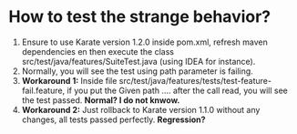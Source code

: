 # How to test the strange behavior?
1. Ensure to use Karate version 1.2.0 inside pom.xml, refresh maven dependencies en then execute the class src/test/java/features/SuiteTest.java (using IDEA for instance).
2. Normally, you will see the test using path parameter is failing.
3. **Workaround 1:** Inside file src/test/java/features/tests/test-feature-fail.feature, if you put the Given path .... after the call read, you will see the test passed. **Normal? I do not knwow.**
4. **Workaround 2:** Just rollback to Karate version 1.1.0 without any changes, all tests passed perfectly. **Regression?**
